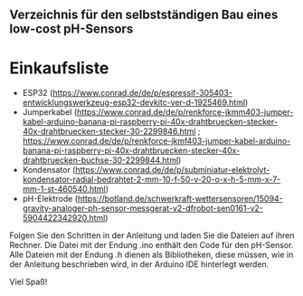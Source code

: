## Verzeichnis für den selbstständigen Bau eines low-cost pH-Sensors

# Einkaufsliste
- ESP32 (https://www.conrad.de/de/p/espressif-305403-entwicklungswerkzeug-esp32-devkitc-ver-d-1925469.html)
- Jumperkabel (https://www.conrad.de/de/p/renkforce-jkmm403-jumper-kabel-arduino-banana-pi-raspberry-pi-40x-drahtbruecken-stecker-40x-drahtbruecken-stecker-30-2299846.html ; https://www.conrad.de/de/p/renkforce-jkmf403-jumper-kabel-arduino-banana-pi-raspberry-pi-40x-drahtbruecken-stecker-40x-drahtbruecken-buchse-30-2299844.html)
- Kondensator (https://www.conrad.de/de/p/subminiatur-elektrolyt-kondensator-radial-bedrahtet-2-mm-10-f-50-v-20-o-x-h-5-mm-x-7-mm-1-st-460540.html)
- pH-Elektrode (https://botland.de/schwerkraft-wettersensoren/15094-gravity-analoger-ph-sensor-messgerat-v2-dfrobot-sen0161-v2-5904422342920.html)

Folgen Sie den Schritten in der Anleitung und laden Sie die Dateien auf ihren Rechner. Die Datei mit der Endung .ino enthält den Code für den pH-Sensor. Alle Dateien mit der Endung .h dienen als Bibliotheken, diese müssen, wie in der Anleitung beschrieben wird, in der Arduino IDE hinterlegt werden. 

Viel Spaß! 
